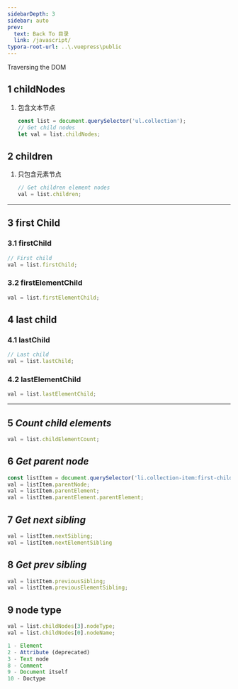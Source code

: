 ```yaml
---
sidebarDepth: 3
sidebar: auto
prev:
  text: Back To 目录
  link: /javascript/
typora-root-url: ..\.vuepress\public
---
```


Traversing  the DOM

## 1  childNodes 

1. 包含文本节点

   ```js
   const list = document.querySelector('ul.collection');
   // Get child nodes
   let val = list.childNodes;
   ```

   

## 2 children 

1. 只包含元素节点

   ```js
   // Get children element nodes
   val = list.children;
   ```

----------



## 3 first Child

### 3.1 firstChild

```js
// First child
val = list.firstChild;
```

### 3.2 firstElementChild

```js
val = list.firstElementChild;
```



## 4 last child

### 4.1 lastChild

```js
// Last child
val = list.lastChild;
```

### 4.2 lastElementChild

```js
val = list.lastElementChild;
```



----------



## 5 *Count child elements*

```js
val = list.childElementCount;
```



## 6 *Get parent node*

```js
const listItem = document.querySelector('li.collection-item:first-child');
val = listItem.parentNode;
val = listItem.parentElement;
val = listItem.parentElement.parentElement;
```





## 7 *Get next sibling*

```js
val = listItem.nextSibling;
val = listItem.nextElementSibling
```



## 8 *Get prev sibling*

```js
val = listItem.previousSibling;
val = listItem.previousElementSibling;
```



## 9 node type

```js
val = list.childNodes[3].nodeType;
val = list.childNodes[0].nodeName;

1 - Element
2 - Attribute (deprecated)
3 - Text node
8 - Comment
9 - Document itself
10 - Doctype
```

